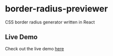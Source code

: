 # border-radius-previewer

CSS border radius generator written in React

## Live Demo

Check out the live demo [here](https://border-radius-previewer-chi.vercel.app/)